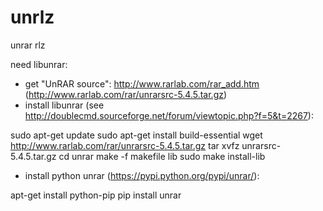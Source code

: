 # unrlz
unrar rlz

need libunrar:

- get "UnRAR source": http://www.rarlab.com/rar_add.htm (http://www.rarlab.com/rar/unrarsrc-5.4.5.tar.gz)
- install libunrar (see http://doublecmd.sourceforge.net/forum/viewtopic.php?f=5&t=2267):

sudo apt-get update
sudo apt-get install build-essential
wget http://www.rarlab.com/rar/unrarsrc-5.4.5.tar.gz
tar xvfz unrarsrc-5.4.5.tar.gz
cd unrar
make -f makefile lib
sudo make install-lib

- install python unrar (https://pypi.python.org/pypi/unrar/):

apt-get install python-pip
pip install unrar
